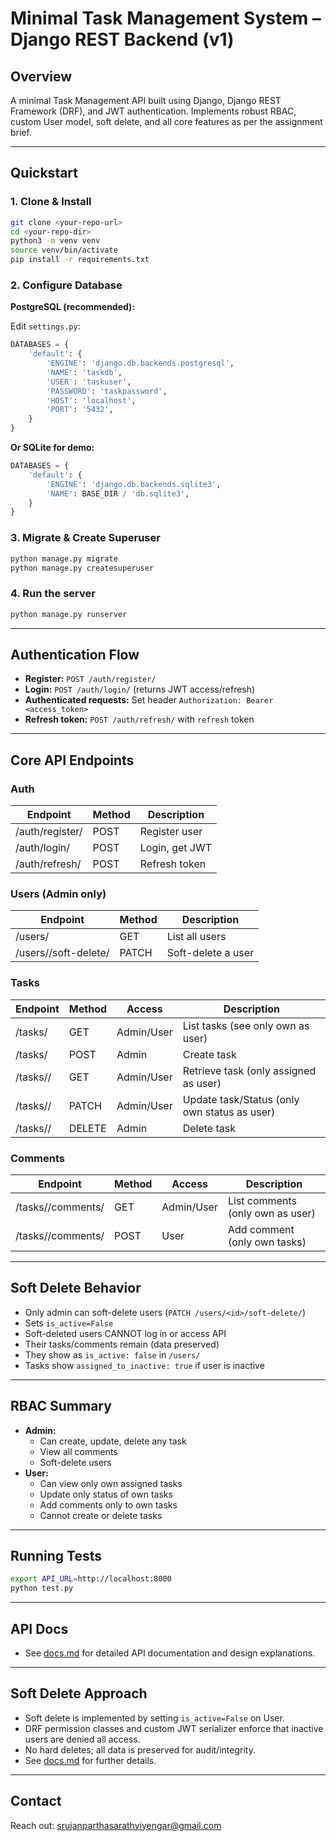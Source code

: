# Minimal Task Management System – Django REST Backend (v1)

## Overview

A minimal Task Management API built using Django, Django REST Framework (DRF), and JWT authentication. Implements robust RBAC, custom User model, soft delete, and all core features as per the assignment brief.

---

## Quickstart

### 1. Clone & Install

```bash
git clone <your-repo-url>
cd <your-repo-dir>
python3 -m venv venv
source venv/bin/activate
pip install -r requirements.txt
```

### 2. Configure Database

**PostgreSQL (recommended):**

Edit `settings.py`:
```python
DATABASES = {
    'default': {
        'ENGINE': 'django.db.backends.postgresql',
        'NAME': 'taskdb',
        'USER': 'taskuser',
        'PASSWORD': 'taskpassword',
        'HOST': 'localhost',
        'PORT': '5432',
    }
}
```

**Or SQLite for demo:**
```python
DATABASES = {
    'default': {
        'ENGINE': 'django.db.backends.sqlite3',
        'NAME': BASE_DIR / 'db.sqlite3',
    }
}
```

### 3. Migrate & Create Superuser

```bash
python manage.py migrate
python manage.py createsuperuser
```

### 4. Run the server

```bash
python manage.py runserver
```

---

## Authentication Flow

- **Register:** `POST /auth/register/`
- **Login:** `POST /auth/login/` (returns JWT access/refresh)
- **Authenticated requests:** Set header `Authorization: Bearer <access_token>`
- **Refresh token:** `POST /auth/refresh/` with `refresh` token

---

## Core API Endpoints

### Auth

| Endpoint          | Method | Description     |
|-------------------|--------|----------------|
| /auth/register/   | POST   | Register user  |
| /auth/login/      | POST   | Login, get JWT |
| /auth/refresh/    | POST   | Refresh token  |

### Users (Admin only)

| Endpoint                    | Method | Description           |
|-----------------------------|--------|----------------------|
| /users/                     | GET    | List all users       |
| /users/<id>/soft-delete/    | PATCH  | Soft-delete a user   |

### Tasks

| Endpoint           | Method   | Access   | Description                 |
|--------------------|----------|----------|-----------------------------|
| /tasks/            | GET      | Admin/User | List tasks (see only own as user) |
| /tasks/            | POST     | Admin    | Create task                 |
| /tasks/<id>/       | GET      | Admin/User | Retrieve task (only assigned as user) |
| /tasks/<id>/       | PATCH    | Admin/User | Update task/Status (only own status as user) |
| /tasks/<id>/       | DELETE   | Admin    | Delete task                 |

### Comments

| Endpoint                       | Method | Access     | Description                         |
|---------------------------------|--------|------------|-------------------------------------|
| /tasks/<id>/comments/           | GET    | Admin/User | List comments (only own as user)    |
| /tasks/<id>/comments/           | POST   | User       | Add comment (only own tasks)        |

---

## Soft Delete Behavior

- Only admin can soft-delete users (`PATCH /users/<id>/soft-delete/`)
- Sets `is_active=False`
- Soft-deleted users CANNOT log in or access API
- Their tasks/comments remain (data preserved)
- They show as `is_active: false` in `/users/`
- Tasks show `assigned_to_inactive: true` if user is inactive

---

## RBAC Summary

- **Admin:**
    - Can create, update, delete any task
    - View all comments
    - Soft-delete users
- **User:**
    - Can view only own assigned tasks
    - Update only status of own tasks
    - Add comments only to own tasks
    - Cannot create or delete tasks

---

## Running Tests

```bash
export API_URL=http://localhost:8000
python test.py
```

---

## API Docs

- See [docs.md](docs.md) for detailed API documentation and design explanations.

---

## Soft Delete Approach

- Soft delete is implemented by setting `is_active=False` on User.
- DRF permission classes and custom JWT serializer enforce that inactive users are denied all access.
- No hard deletes; all data is preserved for audit/integrity.
- See [docs.md](docs.md) for further details.

---

## Contact

Reach out: [srujanparthasarathyiyengar@gmail.com](mailto:srujanparthasarathyiyengar@gmail.com)